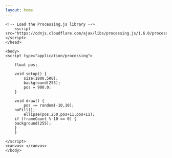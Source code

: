 ```yaml
---
layout: home
---
```


<html>
	<head>
	<title>My Sketch</title>
    
    <!-- Load the Processing.js library -->
		<script src="https://cdnjs.cloudflare.com/ajax/libs/processing.js/1.6.0/processing.min.js"></script>
	</head>
	
	<body>
	<script type="application/processing">
    
        float pos;
    
        void setup() {
            size(1800,500);
            background(255);
            pos = 900.0;
        }
        
        void draw() {
            pos += random(-10,10);
	    noFill();
            ellipse(pos,250,pos+11,pos+11);
	    if (frameCount % 10 == 0) {
	    background(255);
	    }
        }

	</script>
	<canvas> </canvas>
	</body>
</html>
